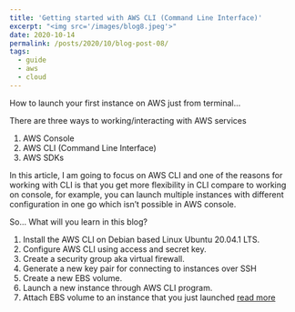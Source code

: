 ```yaml
---
title: 'Getting started with AWS CLI (Command Line Interface)'
excerpt: "<img src='/images/blog8.jpeg'>"
date: 2020-10-14
permalink: /posts/2020/10/blog-post-08/
tags:
  - guide 
  - aws
  - cloud
---
```


How to launch your first instance on AWS just from terminal…

There are three ways to working/interacting with AWS services

1. AWS Console
2. AWS CLI (Command Line Interface)
3. AWS SDKs

In this article, I am going to focus on AWS CLI and one of the reasons for working with CLI is that you get more flexibility in CLI compare to working on console, for example, you can launch multiple instances with different configuration in one go which isn’t possible in AWS console.

So… What will you learn in this blog?

1. Install the AWS CLI on Debian based Linux Ubuntu 20.04.1 LTS.
2. Configure AWS CLI using access and secret key.
3.  Create a security group aka virtual firewall.
4. Generate a new key pair for connecting to instances over SSH
5. Create a new EBS volume.
6. Launch a new instance through AWS CLI program.
7. Attach EBS volume to an instance that you just launched [read more](https://medium.com/@d0r1h/getting-started-with-aws-cli-command-line-interface-9fa7022a5ed5)

